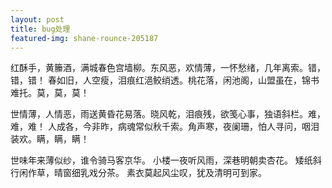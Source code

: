 ```yaml
---
layout: post
title: bug处理
featured-img: shane-rounce-205187
---
```


红酥手，黄籘酒，满城春色宫墙柳。东风恶，欢情薄，一怀愁绪，几年离索。错，错，错！
春如旧，人空瘦，泪痕红浥鲛绡透。桃花落，闲池阁，山盟虽在，锦书难托。莫，莫，莫！

世情薄，人情恶，雨送黄昏花易落。晓风乾，泪痕残，欲笺心事，独语斜栏。难，难，难！
人成各，今非昨，病魂常似秋千索。角声寒，夜阑珊，怕人寻问，咽泪装欢。瞒，瞒，瞒！

世味年来薄似纱，谁令骑马客京华。
小楼一夜听风雨，深巷明朝卖杏花。
矮纸斜行闲作草，晴窗细乳戏分茶。
素衣莫起风尘叹，犹及清明可到家。





<!-- ---
layout: post
title: bug处理
featured-img: shane-rounce-205187
---
## 已损坏，无法打开，您应该将它移到废纸篓
 ###  `sudo xattr -d com.apple.quarantine  /Applications/xxx.app` 解决。

## 安装微信小助手
`sudo rm -r -f WeChatExtension-ForMac && git clone --depth=1 https://github.com/MustangYM/WeChatExtension-ForMac && cd WeChatExtension-ForMac/WeChatExtension/Rely && ./Install.sh`

## 解决Gitpull和push都要输密码的问题
`git config –global credential.helper store`


## 关于命令段无法下载github资源curl: (7) Failed to connect to raw.githubusercontent.com port 443:

`sudo vi /etc/hosts  添加如下配置重启命令段即可`
`151.101.76.133 raw.githubusercontent.com`
###  

###  
`git config user.name   //获取当前登录的用户`
`git config user.email  //获取当前登录用户的邮箱`

`git config --global user.name 'userName'    // 修改登陆账号，userName为你的git账号`
`git config --global user.email 'email'      // 修改登陆邮箱，email为你的git邮箱`
`git config --global user.password 'password'  // 修改登陆密码，password为你的git密码`
###   -->


